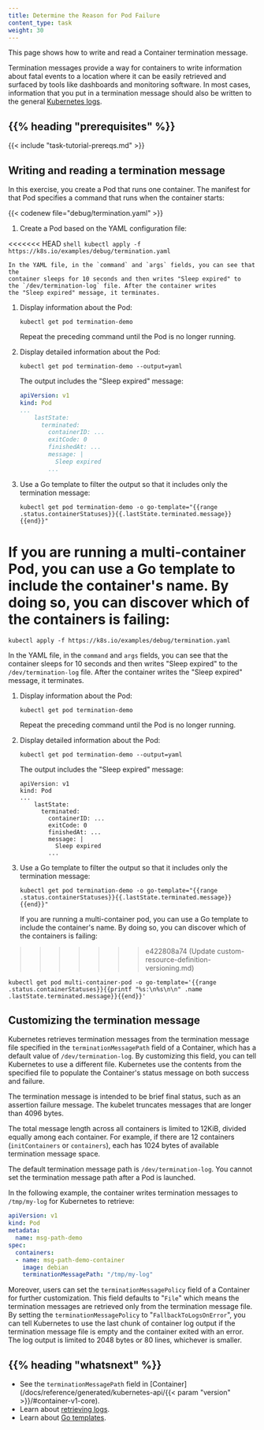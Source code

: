 ```yaml
---
title: Determine the Reason for Pod Failure
content_type: task
weight: 30
---
```


<!-- overview -->

This page shows how to write and read a Container termination message.

Termination messages provide a way for containers to write
information about fatal events to a location where it can
be easily retrieved and surfaced by tools like dashboards
and monitoring software. In most cases, information that you
put in a termination message should also be written to
the general
[Kubernetes logs](/docs/concepts/cluster-administration/logging/).

## {{% heading "prerequisites" %}}

{{< include "task-tutorial-prereqs.md" >}}

<!-- steps -->

## Writing and reading a termination message

In this exercise, you create a Pod that runs one container.
The manifest for that Pod specifies a command that runs when the container starts:

{{< codenew file="debug/termination.yaml" >}}

1. Create a Pod based on the YAML configuration file:

<<<<<<< HEAD
    ```shell
    kubectl apply -f https://k8s.io/examples/debug/termination.yaml
    ```
    
    In the YAML file, in the `command` and `args` fields, you can see that the
    container sleeps for 10 seconds and then writes "Sleep expired" to
    the `/dev/termination-log` file. After the container writes
    the "Sleep expired" message, it terminates.

1. Display information about the Pod:

    ```shell
    kubectl get pod termination-demo
    ```

    Repeat the preceding command until the Pod is no longer running.

1. Display detailed information about the Pod:

    ```shell
    kubectl get pod termination-demo --output=yaml
    ```

    The output includes the "Sleep expired" message:

    ```yaml
    apiVersion: v1
    kind: Pod
    ...
        lastState:
          terminated:
            containerID: ...
            exitCode: 0
            finishedAt: ...
            message: |
              Sleep expired
            ...
    ```

1. Use a Go template to filter the output so that it includes only the termination message:

    ```shell
    kubectl get pod termination-demo -o go-template="{{range .status.containerStatuses}}{{.lastState.terminated.message}}{{end}}"
    ```

If you are running a multi-container Pod, you can use a Go template to include the container's name.
By doing so, you can discover which of the containers is failing:
=======
   ```shell
   kubectl apply -f https://k8s.io/examples/debug/termination.yaml
   ```

   In the YAML file, in the `command` and `args` fields, you can see that the
   container sleeps for 10 seconds and then writes "Sleep expired" to
   the `/dev/termination-log` file. After the container writes
   the "Sleep expired" message, it terminates.

1. Display information about the Pod:

   ```shell
   kubectl get pod termination-demo
   ```
   Repeat the preceding command until the Pod is no longer running.

1. Display detailed information about the Pod:

   ```shell
   kubectl get pod termination-demo --output=yaml
   ```

   The output includes the "Sleep expired" message:

   ```
   apiVersion: v1
   kind: Pod
   ...
       lastState:
         terminated:
           containerID: ...
           exitCode: 0
           finishedAt: ...
           message: |
             Sleep expired
           ...
   ```

1. Use a Go template to filter the output so that it includes
only the termination message:

   ```shell
   kubectl get pod termination-demo -o go-template="{{range .status.containerStatuses}}{{.lastState.terminated.message}}{{end}}"
   ```

   If you are running a multi-container pod, you can use a Go template to include the container's name. By doing so, you can discover which of the containers is failing:
>>>>>>> e422808a74 (Update custom-resource-definition-versioning.md)

   ```shell
   kubectl get pod multi-container-pod -o go-template='{{range .status.containerStatuses}}{{printf "%s:\n%s\n\n" .name .lastState.terminated.message}}{{end}}'
   ```

## Customizing the termination message

Kubernetes retrieves termination messages from the termination message file
specified in the `terminationMessagePath` field of a Container, which has a default
value of `/dev/termination-log`. By customizing this field, you can tell Kubernetes
to use a different file. Kubernetes use the contents from the specified file to
populate the Container's status message on both success and failure.

The termination message is intended to be brief final status, such as an assertion failure message.
The kubelet truncates messages that are longer than 4096 bytes.

The total message length across all containers is limited to 12KiB, divided equally among each container.
For example, if there are 12 containers (`initContainers` or `containers`), each has 1024 bytes of available termination message space.

The default termination message path is `/dev/termination-log`.
You cannot set the termination message path after a Pod is launched.

In the following example, the container writes termination messages to
`/tmp/my-log` for Kubernetes to retrieve:

```yaml
apiVersion: v1
kind: Pod
metadata:
  name: msg-path-demo
spec:
  containers:
  - name: msg-path-demo-container
    image: debian
    terminationMessagePath: "/tmp/my-log"
```

Moreover, users can set the `terminationMessagePolicy` field of a Container for
further customization. This field defaults to "`File`" which means the termination
messages are retrieved only from the termination message file. By setting the
`terminationMessagePolicy` to "`FallbackToLogsOnError`", you can tell Kubernetes
to use the last chunk of container log output if the termination message file
is empty and the container exited with an error. The log output is limited to
2048 bytes or 80 lines, whichever is smaller.

## {{% heading "whatsnext" %}}

* See the `terminationMessagePath` field in
  [Container](/docs/reference/generated/kubernetes-api/{{< param "version" >}}/#container-v1-core).
* Learn about [retrieving logs](/docs/concepts/cluster-administration/logging/).
* Learn about [Go templates](https://golang.org/pkg/text/template/).
